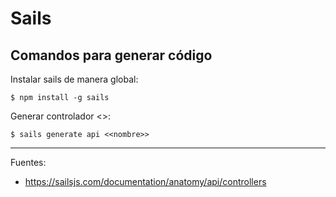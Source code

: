# Sails

## Comandos para generar código

Instalar sails de manera global:

    $ npm install -g sails

Generar controlador <<nombre>>:

    $ sails generate api <<nombre>>

---

Fuentes:

+ https://sailsjs.com/documentation/anatomy/api/controllers